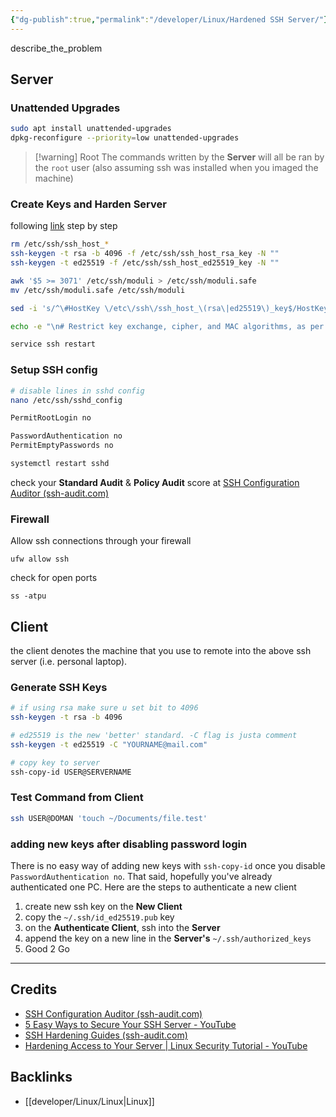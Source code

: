 ```yaml
---
{"dg-publish":true,"permalink":"/developer/Linux/Hardened SSH Server/"}
---
```


describe_the_problem

## Server

### Unattended Upgrades
```bash
sudo apt install unattended-upgrades
dpkg-reconfigure --priority=low unattended-upgrades
```

> [!warning] Root
> The commands written by the **Server** will all be ran by the `root` user (also assuming ssh was installed when you imaged the machine)

### Create Keys and Harden Server

following [link](https://www.sshaudit.com/hardening_guides.html#ubuntu_22_04_lts) step by step

```bash
rm /etc/ssh/ssh_host_*
ssh-keygen -t rsa -b 4096 -f /etc/ssh/ssh_host_rsa_key -N ""
ssh-keygen -t ed25519 -f /etc/ssh/ssh_host_ed25519_key -N ""
```

```bash
awk '$5 >= 3071' /etc/ssh/moduli > /etc/ssh/moduli.safe
mv /etc/ssh/moduli.safe /etc/ssh/moduli
```

```bash
sed -i 's/^\#HostKey \/etc\/ssh\/ssh_host_\(rsa\|ed25519\)_key$/HostKey \/etc\/ssh\/ssh_host_\1_key/g' /etc/ssh/sshd_config
```

```bash
echo -e "\n# Restrict key exchange, cipher, and MAC algorithms, as per sshaudit.com\n# hardening guide.\nKexAlgorithms sntrup761x25519-sha512@openssh.com,curve25519-sha256,curve25519-sha256@libssh.org,gss-curve25519-sha256-,diffie-hellman-group16-sha512,gss-group16-sha512-,diffie-hellman-group18-sha512,diffie-hellman-group-exchange-sha256\nCiphers chacha20-poly1305@openssh.com,aes256-gcm@openssh.com,aes128-gcm@openssh.com,aes256-ctr,aes192-ctr,aes128-ctr\nMACs hmac-sha2-256-etm@openssh.com,hmac-sha2-512-etm@openssh.com,umac-128-etm@openssh.com\nHostKeyAlgorithms ssh-ed25519,ssh-ed25519-cert-v01@openssh.com,sk-ssh-ed25519@openssh.com,sk-ssh-ed25519-cert-v01@openssh.com,rsa-sha2-512,rsa-sha2-512-cert-v01@openssh.com,rsa-sha2-256,rsa-sha2-256-cert-v01@openssh.com" > /etc/ssh/sshd_config.d/ssh-audit_hardening.conf
```

```bash
service ssh restart
```
### Setup SSH config
```bash
# disable lines in sshd config
nano /etc/ssh/sshd_config
```

```bash
PermitRootLogin no

PasswordAuthentication no
PermitEmptyPasswords no
```

```bash
systemctl restart sshd
```

check your **Standard Audit** & **Policy Audit** score at [SSH Configuration Auditor (ssh-audit.com)](https://ssh-audit.com/)

### Firewall

Allow ssh connections through your firewall
```shell
ufw allow ssh
```

check for open ports
```shell
ss -atpu
```

## Client

the client denotes the machine that you use to remote into the above ssh server (i.e. personal laptop).
### Generate SSH Keys
```bash
# if using rsa make sure u set bit to 4096
ssh-keygen -t rsa -b 4096 

# ed25519 is the new 'better' standard. -C flag is justa comment
ssh-keygen -t ed25519 -C "YOURNAME@mail.com"

# copy key to server
ssh-copy-id USER@SERVERNAME
```

### Test Command from Client
```bash
ssh USER@DOMAN 'touch ~/Documents/file.test'
```

### adding new keys after disabling password login
There is no easy way of adding new keys with `ssh-copy-id` once you disable `PasswordAuthentication no`. That said, hopefully you've already authenticated one PC. Here are the steps to authenticate a new client
1. create new ssh key on the **New Client**
2. copy the `~/.ssh/id_ed25519.pub` key
3. on the **Authenticate Client**, ssh into the **Server**
4. append the key on a new line in the **Server's** `~/.ssh/authorized_keys`
5. Good 2 Go

---
## Credits
- [SSH Configuration Auditor (ssh-audit.com)](https://ssh-audit.com/)
- [5 Easy Ways to Secure Your SSH Server - YouTube](https://www.youtube.com/watch?v=l1iu3iZq1aQ)
- [SSH Hardening Guides (ssh-audit.com)](https://ssh-audit.com/hardening_guides.html)
- [Hardening Access to Your Server | Linux Security Tutorial - YouTube](https://www.youtube.com/watch?v=eeaFoZlSq6I&pp=ygUYaG93IHRvIGhhcmRlbiBzc2ggc2VydmVy)
## Backlinks
- [[developer/Linux/Linux\|Linux]]
